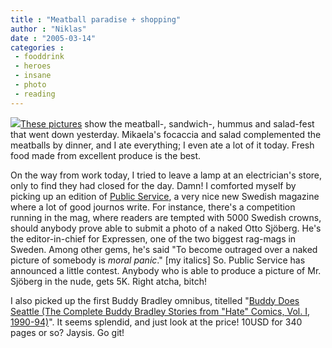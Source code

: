 ```yaml
---
title : "Meatball paradise + shopping"
author : "Niklas"
date : "2005-03-14"
categories : 
 - fooddrink
 - heroes
 - insane
 - photo
 - reading
---
```


[![](http://www.niklasblog.com/wp-content/2005-03-13-food.jpg)](http://www.niklasblog.com/bilder/2005-03-13/images/PICT0038.jpg)[These pictures](https://niklasblog.com/bilder/2005-03-13) show the meatball-, sandwich-, hummus and salad-fest that went down yesterday. Mikaela's focaccia and salad complemented the meatballs by dinner, and I ate everything; I even ate a lot of it today. Fresh food made from excellent produce is the best.

On the way from work today, I tried to leave a lamp at an electrician's store, only to find they had closed for the day. Damn! I comforted myself by picking up an edition of [Public Service](http://www.publicservice.nu), a very nice new Swedish magazine where a lot of good journos write. For instance, there's a competition running in the mag, where readers are tempted with 5000 Swedish crowns, should anybody prove able to submit a photo of a naked Otto Sjöberg. He's the editor-in-chief for Expressen, one of the two biggest rag-mags in Sweden. Among other gems, he's said "To become outraged over a naked picture of somebody is _moral panic_." \[my italics\] So. Public Service has announced a little contest. Anybody who is able to produce a picture of Mr. Sjöberg in the nude, gets 5K. Right atcha, bitch!

I also picked up the first Buddy Bradley omnibus, titelled "[Buddy Does Seattle (The Complete Buddy Bradley Stories from "Hate" Comics, Vol. I, 1990-94)](http://www.amazon.com/exec/obidos/ASIN/1560976233)". It seems splendid, and just look at the price! 10USD for 340 pages or so? Jaysis. Go git!
